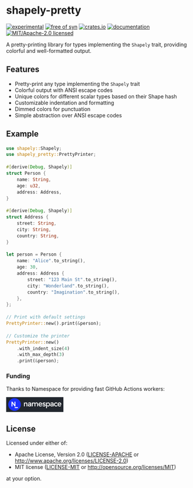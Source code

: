# shapely-pretty

[![experimental](https://img.shields.io/badge/status-highly%20experimental-orange)](https://github.com/bearcove/shapely)
[![free of syn](https://img.shields.io/badge/free%20of-syn-hotpink)](https://github.com/bearcove/free-of-syn)
[![crates.io](https://img.shields.io/crates/v/shapely-pretty.svg)](https://crates.io/crates/shapely-pretty)
[![documentation](https://docs.rs/shapely-pretty/badge.svg)](https://docs.rs/shapely-pretty)
[![MIT/Apache-2.0 licensed](https://img.shields.io/crates/l/shapely-pretty.svg)](./LICENSE)

A pretty-printing library for types implementing the `Shapely` trait, providing colorful and well-formatted output.

## Features

- Pretty-print any type implementing the `Shapely` trait
- Colorful output with ANSI escape codes
- Unique colors for different scalar types based on their Shape hash
- Customizable indentation and formatting
- Dimmed colors for punctuation
- Simple abstraction over ANSI escape codes

## Example

```rust
use shapely::Shapely;
use shapely_pretty::PrettyPrinter;

#[derive(Debug, Shapely)]
struct Person {
    name: String,
    age: u32,
    address: Address,
}

#[derive(Debug, Shapely)]
struct Address {
    street: String,
    city: String,
    country: String,
}

let person = Person {
    name: "Alice".to_string(),
    age: 30,
    address: Address {
        street: "123 Main St".to_string(),
        city: "Wonderland".to_string(),
        country: "Imagination".to_string(),
    },
};

// Print with default settings
PrettyPrinter::new().print(&person);

// Customize the printer
PrettyPrinter::new()
    .with_indent_size(4)
    .with_max_depth(3)
    .print(&person);
```

### Funding

Thanks to Namespace for providing fast GitHub Actions workers:

<a href="https://namespace.so"><img src="./static/namespace-d.svg" height="40"></a>

## License

Licensed under either of:

- Apache License, Version 2.0 ([LICENSE-APACHE](LICENSE-APACHE) or http://www.apache.org/licenses/LICENSE-2.0)
- MIT license ([LICENSE-MIT](LICENSE-MIT) or http://opensource.org/licenses/MIT)

at your option.
